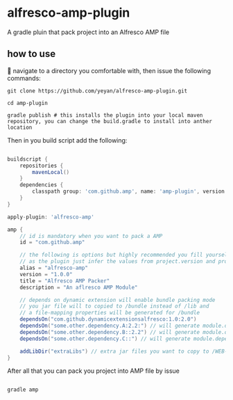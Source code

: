 alfresco-amp-plugin
===================

A gradle pluin that pack project into an Alfresco AMP file


how to use
----------

navigate to a directory you comfortable with, then issue the following commands:

```shell
git clone https://github.com/yeyan/alfresco-amp-plugin.git

cd amp-plugin

gradle publish # this installs the plugin into your local maven repository, you can change the build.gradle to install into anther location
```

Then in you build script add the following:

```groovy

buildscript {
    repositories {
        mavenLocal()
    }
    dependencies {
        classpath group: 'com.github.amp', name: 'amp-plugin', version: '1.0-SNAPSHOT'
    }
}

apply-plugin: 'alfresco-amp'

amp {
    // id is mandatory when you want to pack a AMP
    id = "com.github.amp"  

    // the following is options but highly recommended you fill yourself
    // as the plugin just infer the values from project.version and project.name 
    alias = "alfresco-amp"
    version = "1.0.0"
    title = "Alfresco AMP Packer"
    description = "An aflresco AMP Module"

    // depends on dynamic extension will enable bundle packing mode 
    // you jar file will to copied to /bundle instead of /lib and
    // a file-mapping properties will be generated for /bundle
    dependsOn("com.github.dynamicextensionsalfresco:1.0:2.0") 
    dependsOn("some.other.dependency.A:2.2:") // will generate module.depends.some.other.dependency.C=2.2-*
    dependsOn("some.other.dependency.B::2.2") // will generate module.depends.some.other.dependency.C=*-2.2
    dependsOn("some.other.dependency.C::") // will generate module.depends.some.other.dependency.C=*-*

    addLibDir("extraLibs") // extra jar files you want to copy to /WEB-INF/lib during install
}
```

After all that you can pack you project into AMP file by issue 

```shell

gradle amp

```
